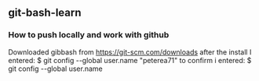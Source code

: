 ## git-bash-learn
### How to push locally and work with github
Downloaded gibbash from https://git-scm.com/downloads
after the install 
I entered: $ git config --global user.name "peterea71"
to confirm i entered: $ git config --global user.name 
